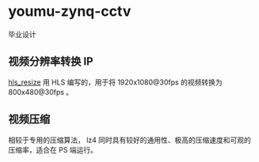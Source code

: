 # youmu-zynq-cctv
毕业设计

## 视频分辨率转换 IP

[hls_resize](hls_resize) 用 HLS 编写的，用于将 1920x1080@30fps 的视频转换为 800x480@30fps 。

## 视频压缩

相较于专用的压缩算法， lz4 同时具有较好的通用性、极高的压缩速度和可观的压缩率，适合在 PS 端运行。

<!-- ## HDMI 输出时钟计算

使用 [Video Timings Calculator](https://tomverbeure.github.io/video_timings_calculator) ，由于我得屏幕分辨率为 800x480@60Hz ，输入后得到 CVT 的 Pixel Clock 为 29.5MHz 。
-->
